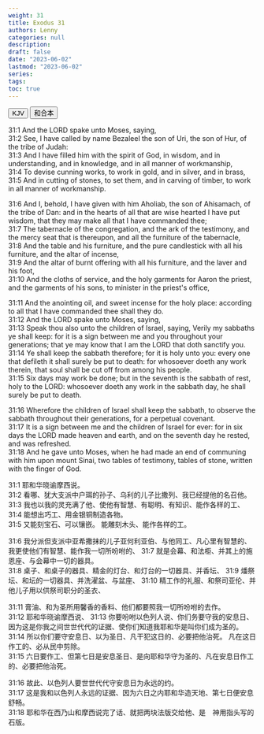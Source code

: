 ```yaml
---
weight: 31
title: Exodus 31
authors: Lenny
categories: null
description: 
draft: false
date: "2023-06-02"
lastmod: "2023-06-02"
series: 
tags: 
toc: true
---
```


<!--more-->

<!-- Tab links -->
<div class="tab">
  <button class="tablinks active" onclick="tablabel(event, 'english')">KJV</button>
  <button class="tablinks" onclick="tablabel(event, 'chinese')">和合本</button>
  
</div>

<!-- Tab content -->
<div id="english" class="tabcontent" style="display:block">

31:1 And the LORD spake unto Moses, saying,  
31:2 See, I have called by name Bezaleel the son of Uri, the son of Hur, of the tribe of Judah:  
31:3 And I have filled him with the spirit of God, in wisdom, and in understanding, and in knowledge, and in all manner of workmanship,  
31:4 To devise cunning works, to work in gold, and in silver, and in brass,  
31:5 And in cutting of stones, to set them, and in carving of timber, to work in all manner of workmanship.  

31:6 And I, behold, I have given with him Aholiab, the son of Ahisamach, of the tribe of Dan: and in the hearts of all that are wise hearted I have put wisdom, that they may make all that I have commanded thee;  
31:7 The tabernacle of the congregation, and the ark of the testimony, and the mercy seat that is thereupon, and all the furniture of the tabernacle,  
31:8 And the table and his furniture, and the pure candlestick with all his furniture, and the altar of incense,  
31:9 And the altar of burnt offering with all his furniture, and the laver and his foot,  
31:10 And the cloths of service, and the holy garments for Aaron the priest, and the garments of his sons, to minister in the priest's office,  

31:11 And the anointing oil, and sweet incense for the holy place: according to all that I have commanded thee shall they do.  
31:12 And the LORD spake unto Moses, saying,  
31:13 Speak thou also unto the children of Israel, saying, Verily my sabbaths ye shall keep: for it is a sign between me and you throughout your generations; that ye may know that I am the LORD that doth sanctify you.  
31:14 Ye shall keep the sabbath therefore; for it is holy unto you: every one that defileth it shall surely be put to death: for whosoever doeth any work therein, that soul shall be cut off from among his people.  
31:15 Six days may work be done; but in the seventh is the sabbath of rest, holy to the LORD: whosoever doeth any work in the sabbath day, he shall surely be put to death.  

31:16 Wherefore the children of Israel shall keep the sabbath, to observe the sabbath throughout their generations, for a perpetual covenant.  
31:17 It is a sign between me and the children of Israel for ever: for in six days the LORD made heaven and earth, and on the seventh day he rested, and was refreshed.  
31:18 And he gave unto Moses, when he had made an end of communing with him upon mount Sinai, two tables of testimony, tables of stone, written with the finger of God.  

</div>


<div id="chinese" class="tabcontent">

31:1 耶和华晓谕摩西说。  
31:2 看哪、犹大支派中户珥的孙子、乌利的儿子比撒列、我已经提他的名召他。  
31:3 我也以我的灵充满了他、使他有智慧、有聪明、有知识、能作各样的工、
31:4 能想出巧工、用金银铜制造各物。  
31:5 又能刻宝石、可以镶嵌。  能雕刻木头、能作各样的工。  

31:6 我分派但支派中亚希撒抹的儿子亚何利亚伯、与他同工、凡心里有智慧的、我更使他们有智慧、能作我一切所吩咐的、
31:7 就是会幕、和法柜、并其上的施恩座、与会幕中一切的器具。  
31:8 桌子、和桌子的器具、精金的灯台、和灯台的一切器具、并香坛、
31:9 燔祭坛、和坛的一切器具、并洗濯盆、与盆座、
31:10 精工作的礼服、和祭司亚伦、并他儿子用以供祭司职分的圣衣、

31:11 膏油、和为圣所用馨香的香料、他们都要照我一切所吩咐的去作。  
31:12 耶和华晓谕摩西说、
31:13 你要吩咐以色列人说、你们务要守我的安息日、因为这是你我之间世世代代的证据、使你们知道我耶和华是叫你们成为圣的。  
31:14 所以你们要守安息日、以为圣日、凡干犯这日的、必要把他治死。  凡在这日作工的、必从民中剪除。  
31:15 六日要作工、但第七日是安息圣日、是向耶和华守为圣的、凡在安息日作工的、必要把他治死。  

31:16 故此、以色列人要世世代代守安息日为永远的约。  
31:17 这是我和以色列人永远的证据、因为六日之内耶和华造天地、第七日便安息舒畅。  
31:18 耶和华在西乃山和摩西说完了话、就把两块法版交给他、是　神用指头写的石版。  

</div>


